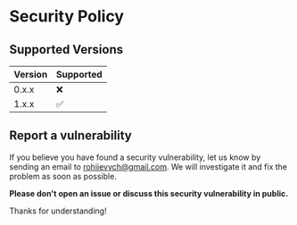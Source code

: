 # Security Policy

## Supported Versions

| Version | Supported          |
| ------- | ------------------ |
| 0.x.x   | :x:                |
| 1.x.x   | :white_check_mark: |

## Report a vulnerability

If you believe you have found a security vulnerability, let us know by sending
an email to [rohiievych@gmail.com](mailto:rohiievych@gmail.com).
We will investigate it and fix the problem as soon as possible.

**Please don't open an issue or discuss this security vulnerability in public.**

Thanks for understanding!
